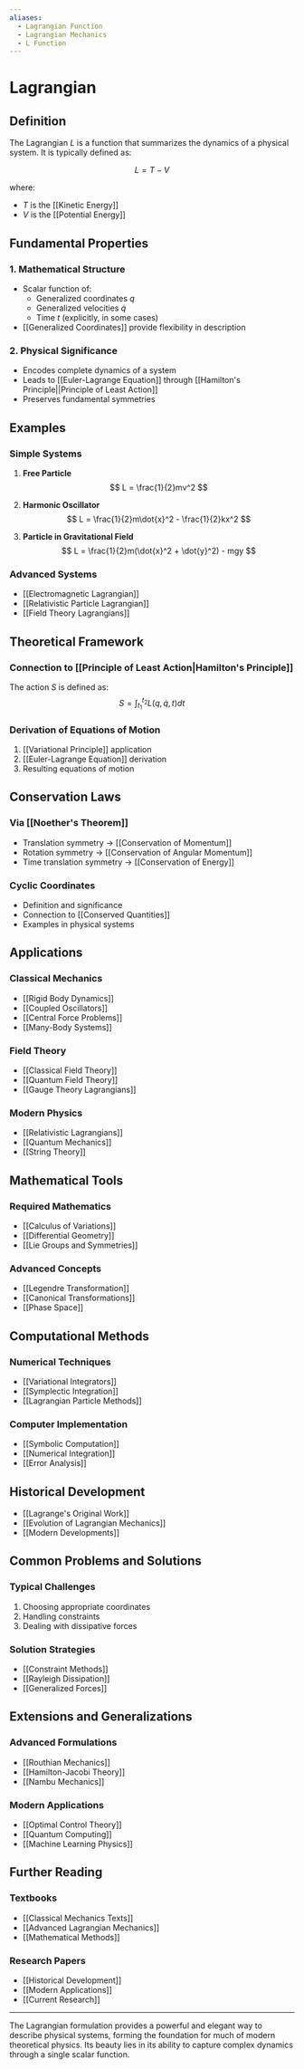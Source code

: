 ```yaml
---
aliases:
  - Lagrangian Function
  - Lagrangian Mechanics
  - L Function
---
```


# Lagrangian

## Definition

The Lagrangian $L$ is a function that summarizes the dynamics of a physical system. It is typically defined as:

$$
L = T - V
$$

where:
- $T$ is the [[Kinetic Energy]]
- $V$ is the [[Potential Energy]]

## Fundamental Properties

### 1. Mathematical Structure
- Scalar function of:
  - Generalized coordinates $q$
  - Generalized velocities $\dot{q}$
  - Time $t$ (explicitly, in some cases)
- [[Generalized Coordinates]] provide flexibility in description

### 2. Physical Significance
- Encodes complete dynamics of a system
- Leads to [[Euler-Lagrange Equation]] through [[Hamilton's Principle||Principle of Least Action]]
- Preserves fundamental symmetries

## Examples

### Simple Systems
1. **Free Particle**
   $$
   L = \frac{1}{2}mv^2
   $$

2. **Harmonic Oscillator**
   $$
   L = \frac{1}{2}m\dot{x}^2 - \frac{1}{2}kx^2
   $$

3. **Particle in Gravitational Field**
   $$
   L = \frac{1}{2}m(\dot{x}^2 + \dot{y}^2) - mgy
   $$

### Advanced Systems
- [[Electromagnetic Lagrangian]]
- [[Relativistic Particle Lagrangian]]
- [[Field Theory Lagrangians]]

## Theoretical Framework

### Connection to [[Principle of Least Action|Hamilton's Principle]]
The action $S$ is defined as:
$$
S = \int_{t_1}^{t_2} L(q, \dot{q}, t) dt
$$

### Derivation of Equations of Motion
1. [[Variational Principle]] application
2. [[Euler-Lagrange Equation]] derivation
3. Resulting equations of motion

## Conservation Laws

### Via [[Noether's Theorem]]
- Translation symmetry → [[Conservation of Momentum]]
- Rotation symmetry → [[Conservation of Angular Momentum]]
- Time translation symmetry → [[Conservation of Energy]]

### Cyclic Coordinates
- Definition and significance
- Connection to [[Conserved Quantities]]
- Examples in physical systems

## Applications

### Classical Mechanics
- [[Rigid Body Dynamics]]
- [[Coupled Oscillators]]
- [[Central Force Problems]]
- [[Many-Body Systems]]

### Field Theory
- [[Classical Field Theory]]
- [[Quantum Field Theory]]
- [[Gauge Theory Lagrangians]]

### Modern Physics
- [[Relativistic Lagrangians]]
- [[Quantum Mechanics]]
- [[String Theory]]

## Mathematical Tools

### Required Mathematics
- [[Calculus of Variations]]
- [[Differential Geometry]]
- [[Lie Groups and Symmetries]]

### Advanced Concepts
- [[Legendre Transformation]]
- [[Canonical Transformations]]
- [[Phase Space]]

## Computational Methods

### Numerical Techniques
- [[Variational Integrators]]
- [[Symplectic Integration]]
- [[Lagrangian Particle Methods]]

### Computer Implementation
- [[Symbolic Computation]]
- [[Numerical Integration]]
- [[Error Analysis]]

## Historical Development

- [[Lagrange's Original Work]]
- [[Evolution of Lagrangian Mechanics]]
- [[Modern Developments]]

## Common Problems and Solutions

### Typical Challenges
1. Choosing appropriate coordinates
2. Handling constraints
3. Dealing with dissipative forces

### Solution Strategies
- [[Constraint Methods]]
- [[Rayleigh Dissipation]]
- [[Generalized Forces]]

## Extensions and Generalizations

### Advanced Formulations
- [[Routhian Mechanics]]
- [[Hamilton-Jacobi Theory]]
- [[Nambu Mechanics]]

### Modern Applications
- [[Optimal Control Theory]]
- [[Quantum Computing]]
- [[Machine Learning Physics]]

## Further Reading

### Textbooks
- [[Classical Mechanics Texts]]
- [[Advanced Lagrangian Mechanics]]
- [[Mathematical Methods]]

### Research Papers
- [[Historical Development]]
- [[Modern Applications]]
- [[Current Research]]

---

The Lagrangian formulation provides a powerful and elegant way to describe physical systems, forming the foundation for much of modern theoretical physics. Its beauty lies in its ability to capture complex dynamics through a single scalar function. 